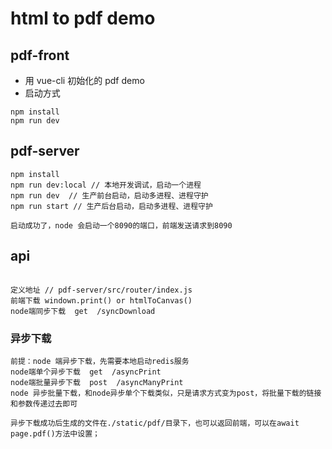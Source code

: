 # html to pdf demo

## pdf-front

- 用 vue-cli 初始化的 pdf demo
- 启动方式

```
npm install
npm run dev
```

## pdf-server

```
npm install
npm run dev:local // 本地开发调试，启动一个进程
npm run dev  // 生产前台启动，启动多进程、进程守护
npm run start // 生产后台启动，启动多进程、进程守护

启动成功了，node 会启动一个8090的端口，前端发送请求到8090
```

## api

```

定义地址 // pdf-server/src/router/index.js
前端下载 windown.print() or htmlToCanvas()
node端同步下载  get  /syncDownload
```

### 异步下载

```
前提：node 端异步下载，先需要本地启动redis服务
node端单个异步下载  get  /asyncPrint
node端批量异步下载  post  /asyncManyPrint
node 异步批量下载，和node异步单个下载类似，只是请求方式变为post，将批量下载的链接和参数传递过去即可

异步下载成功后生成的文件在./static/pdf/目录下，也可以返回前端，可以在await page.pdf()方法中设置；
```
